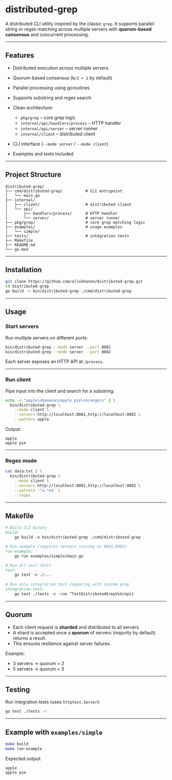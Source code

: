 # distributed-grep

A distributed CLI utility inspired by the classic `grep`.
It supports parallel string or regex matching across multiple servers with **quorum-based consensus** and concurrent processing.

---

## Features

* Distributed execution across multiple servers
* Quorum-based consensus (`N/2 + 1` by default)
* Parallel processing using goroutines
* Supports substring and regex search
* Clean architecture:

    * `pkg/grep` – core grep logic
    * `internal/api/handlers/process` – HTTP handler
    * `internal/api/server` – server runner
    * `internal/client` – distributed client
* CLI interface (`--mode server` / `--mode client`)
* Examples and tests included

---

## Project Structure

```
distributed-grep/
├── cmd/distributed-grep/          # CLI entrypoint
│   └── main.go
├── internal/
│   ├── client/                    # distributed client
│   └── api/
│       ├── handlers/process/      # HTTP handler
│       └── server/                # server runner
├── pkg/grep/                      # core grep matching logic
├── examples/                      # usage examples
│   └── simple/
├── tests/                         # integration tests
├── Makefile
├── README.md
└── go.mod
```

---

## Installation

```bash
git clone https://github.com/aliskhannn/distributed-grep.git
cd distributed-grep
go build -o bin/distributed-grep ./cmd/distributed-grep
```

---

## Usage

### Start servers

Run multiple servers on different ports:

```bash
bin/distributed-grep --mode server --port 8081
bin/distributed-grep --mode server --port 8082
```

Each server exposes an HTTP API at `/process`.

---

### Run client

Pipe input into the client and search for a substring:

```bash
echo -e "apple\nbanana\napple pie\norange\n" | \
  bin/distributed-grep \
    --mode client \
    --servers http://localhost:8081,http://localhost:8082 \
    --pattern apple
```

Output:

```
apple
apple pie
```

---

### Regex mode

```bash
cat data.txt | \
  bin/distributed-grep \
    --mode client \
    --servers http://localhost:8081,http://localhost:8082 \
    --pattern '^a.*e$' \
    --regex
```

---

## Makefile

```makefile
# Build CLI binary
build:
	go build -o bin/distributed-grep ./cmd/distributed-grep

# Run example (requires servers running on 8081,8082)
run-example:
	go run examples/simple/main.go

# Run all unit tests
test:
	go test -v ./...
	
# Run only integration test comparing with system grep
integration-test:
	go test ./tests -v -run ^TestDistributedGrepVsGrep$$
```

---

## Quorum

* Each client request is **sharded** and distributed to all servers.
* A shard is accepted once a **quorum** of servers (majority by default) returns a result.
* This ensures resilience against server failures.

Example:

* 3 servers → quorum = 2
* 5 servers → quorum = 3

---

## Testing

Run integration tests (uses `httptest.Server`):

```bash
go test ./tests -v
```

---

## Example with `examples/simple`

```bash
make build
make run-example
```

Expected output:

```
apple
apple pie
```